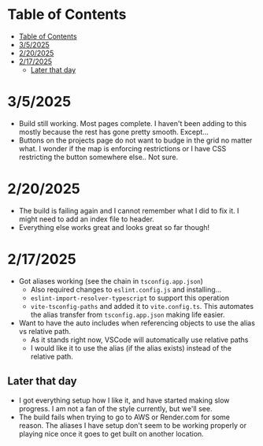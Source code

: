 # Table of Contents
- [Table of Contents](#table-of-contents)
- [3/5/2025](#352025)
- [2/20/2025](#2202025)
- [2/17/2025](#2172025)
  - [Later that day](#later-that-day)


# 3/5/2025
- Build still working. Most pages complete. I haven't been adding to this mostly because the rest has gone pretty smooth. Except...
- Buttons on the projects page do not want to budge in the grid no matter what. I wonder if the map is enforcing restrictions or I have CSS restricting the button somewhere else.. Not sure.

# 2/20/2025
- The build is failing again and I cannot remember what I did to fix it. I might need to add an index file to header.
- Everything else works great and looks great so far though!

# 2/17/2025
- Got aliases working (see the chain in `tsconfig.app.json`)
  - Also required changes to `eslint.config.js` and installing...
  - `eslint-import-resolver-typescript` to support this operation
  - `vite-tsconfig-paths` and added it to `vite.config.ts`. This automates the alias transfer from `tsconfig.app.json` making life easier.
- Want to have the auto includes when referencing objects to use the alias vs relative path.
  - As it stands right now, VSCode will automatically use relative paths
  - I would like it to use the alias (if the alias exists) instead of the relative path.

## Later that day
- I got everything setup how I like it, and have started making slow progress. I am not a fan of the style currently, but we'll see.
- The build fails when trying to go to AWS or Render.com for some reason. The aliases I have setup don't seem to be working properly or playing nice once it goes to get built on another location.